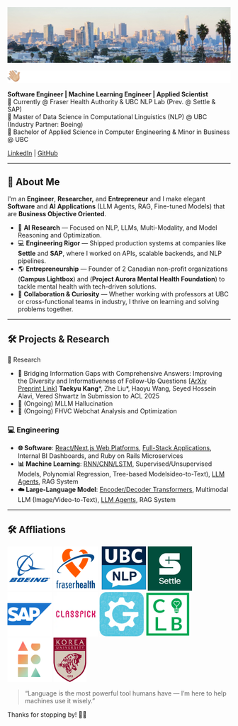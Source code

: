 ![Alt text](./assets/sf_header.jpeg)

<picture>
  <source srcset="./assets/typewriter_light.gif" media="(prefers-color-scheme: light)" />
  <source srcset="./assets/typewriter_dark.gif" media="(prefers-color-scheme: dark)" />
  <img src="./assets/typewriter_light.gif" alt="Hi! I'm David" />
</picture>

**Software Engineer | Machine Learning Engineer | Applied Scientist**  
🏢 Currently @ Fraser Health Authority & UBC NLP Lab (Prev. @ Settle & SAP)  
🏫 Master of Data Science in Computational Linguistics (NLP) @ UBC (Industry Partner: Boeing)  
🏫 Bachelor of Applied Science in Computer Engineering & Minor in Business @ UBC

[LinkedIn](https://www.linkedin.com/in/kang-david/) | [GitHub](https://github.com/tkang7)

---

## 🚀 About Me

I'm an **Engineer**, **Researcher,** and **Entrepreneur** and I make elegant **Software** and **AI** **Applications** (LLM Agents, RAG, Fine-tuned Models) that are **Business Objective Oriented**.

- 🧠 **AI Research** — Focused on NLP, LLMs, Multi-Modality, and Model Reasoning and Optimization.
- 💻 **Engineering Rigor** — Shipped production systems at companies like **Settle** and **SAP**, where I worked on APIs, scalable backends, and NLP pipelines.
- 🌎 **Entrepreneurship** — Founder of 2 Canadian non-profit organizations (**Campus Lightbox**) and (**Project Aurora Mental Health Foundation**) to tackle mental health with tech-driven solutions.
- 🤝 **Collaboration & Curiosity** — Whether working with professors at UBC or cross-functional teams in industry, I thrive on learning and solving problems together.

---

## 🛠️ Projects & Research

🔬 Research

- 📄 Bridging Information Gaps with Comprehensive Answers: Improving the Diversity and Informativeness of Follow-Up Questions [[ArXiv Preprint Link](https://arxiv.org/abs/2502.17715)]
  **Taekyu Kang***, Zhe Liu*, Haoyu Wang, Seyed Hossein Alavi, Vered Shwartz
  In Submission to ACL 2025
- 📄 (Ongoing) MLLM Hallucination
- 📄 (Ongoing) FHVC Webchat Analysis and Optimization

### 💻 Engineering

- **🌐 Software**: [React/Next.js Web Platforms](https://github.com/campuslightbox/Campus-Lightbox), [Full-Stack Applications](https://github.com/masottile/contrio-nvd), Internal BI Dashboards, and Ruby on Rails Microservices
- **📊 Machine Learning**: [RNN/CNN/LSTM](https://github.com/tkang7/ml_models), Supervised/Unsupervised Models, Polynomial Regression, Tree-based Modelsideo-to-Text), [LLM Agents](https://github.com/tkang7/LLM-Agent-for-Sentiment-Analysis-and-Detoxification), RAG System
- **☁️ Large-Language Model**: [Encoder/Decoder Transformers](https://github.com/zheliu92/nlp_followupqg_public), Multimodal LLM (Image/Video-to-Text), [LLM Agents](https://github.com/tkang7/LLM-Agent-for-Sentiment-Analysis-and-Detoxification), RAG System

---

## 🛠️ Affliations

<p align="left">
<img src="./assets/boeing.jpg" height="100" width="100"/></a>
<img src="./assets/fh.png" height="100" width="100" style="max-width: 100%;margin-right: 5px;"/></a>
<img src="./assets/nlp.png" height="100" width="100"/></a>
<img src="./assets/settle.jpeg" height="100" width="100"/></a>
<img src="./assets/sap.webp" height="100" width="100"/></a>
<img src="./assets/cp.webp" height="100" width="100"/></a>
<img src="./assets/gu.png" height="100" width="100"/></a>
<!-- <img src="./assets/bc.png" height="100" width="100"/></a> -->
<img src="./assets/clb_secondary.png" height="100" width="100"/></a>
<img src="./assets/pa_secondary.png"" height="100" width="100"/></a>
<img src="./assets/ku.png" style="height:100px; width:auto;" />
<!-- <img src="./assets/ubc_main.png" width="100"/></a> -->
</p>

> “Language is the most powerful tool humans have — I’m here to help machines use it wisely.”

Thanks for stopping by! 👋🏼
